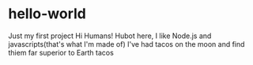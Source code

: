 # hello-world
Just my first project
Hi Humans!
Hubot here, I like Node.js and javascripts(that's what I'm made of)
I've had tacos on the moon and find thiem far superior to Earth tacos
